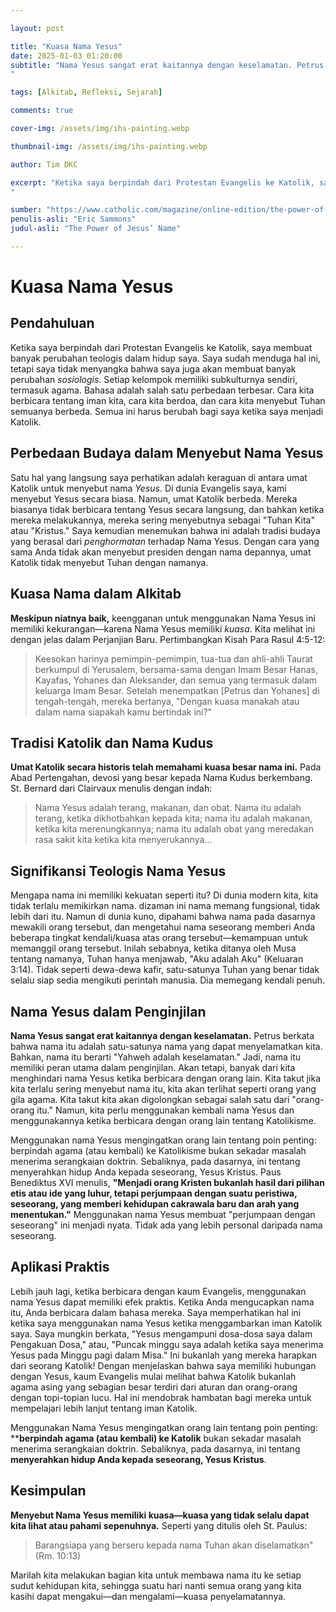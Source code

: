 ```yaml
---

layout: post

title: "Kuasa Nama Yesus"
date: 2025-01-03 01:20:00
subtitle: "Nama Yesus sangat erat kaitannya dengan keselamatan. Petrus berkata bahwa nama itu adalah satu-satunya nama yang dapat menyelamatkan kita. Bahkan, Nama Yesus berarti ❝Yahweh adalah keselamatan.❞ Jadi, Nama Yesus memiliki peran utama dalam penginjilan.
"

tags: [Alkitab, Refleksi, Sejarah]

comments: true

cover-img: /assets/img/ihs-painting.webp

thumbnail-img: /assets/img/ihs-painting.webp

author: Tim DKC

excerpt: "Ketika saya berpindah dari Protestan Evangelis ke Katolik, saya membuat banyak perubahan teologis dalam hidup saya. Saya sudah menduga hal ini, tetapi saya tidak menyangka bahwa saya juga akan membuat banyak perubahan sosiologis. Setiap kelompok memiliki subkulturnya sendiri, termasuk agama. Bahasa adalah salah satu perbedaan terbesar. Cara kita berbicara tentang iman kita, cara kita berdoa, dan cara kita menyebut Tuhan semuanya berbeda. Semua ini harus berubah bagi saya ketika saya menjadi Katolik.
"

sumber: "https://www.catholic.com/magazine/online-edition/the-power-of-jesus-name/"
penulis-asli: "Eric Sammons"
judul-asli: "The Power of Jesus’ Name"

---
```


# Kuasa Nama Yesus

## Pendahuluan

Ketika saya berpindah dari Protestan Evangelis ke Katolik, saya membuat banyak perubahan teologis dalam hidup saya. Saya sudah menduga hal ini, tetapi saya tidak menyangka bahwa saya juga akan membuat banyak perubahan *sosiologis*. Setiap kelompok memiliki subkulturnya sendiri, termasuk agama. Bahasa adalah salah satu perbedaan terbesar. Cara kita berbicara tentang iman kita, cara kita berdoa, dan cara kita menyebut Tuhan semuanya berbeda. Semua ini harus berubah bagi saya ketika saya menjadi Katolik.

## Perbedaan Budaya dalam Menyebut Nama Yesus

Satu hal yang langsung saya perhatikan adalah keraguan di antara umat Katolik untuk menyebut nama *Yesus*. Di dunia Evangelis saya, kami menyebut Yesus secara biasa. Namun, umat Katolik berbeda. Mereka biasanya tidak berbicara tentang Yesus secara langsung, dan bahkan ketika mereka melakukannya, mereka sering menyebutnya sebagai "Tuhan Kita" atau "Kristus." Saya kemudian menemukan bahwa ini adalah tradisi budaya yang berasal dari *penghormatan* terhadap Nama Yesus. Dengan cara yang sama Anda tidak akan menyebut presiden dengan nama depannya, umat Katolik tidak menyebut Tuhan dengan namanya.

## Kuasa Nama dalam Alkitab

**Meskipun niatnya baik,** keengganan untuk menggunakan Nama Yesus ini memiliki kekurangan—karena Nama Yesus memiliki *kuasa*. Kita melihat ini dengan jelas dalam Perjanjian Baru. Pertimbangkan Kisah Para Rasul 4:5-12:

> Keesokan harinya pemimpin-pemimpin, tua-tua dan ahli-ahli Taurat berkumpul di Yerusalem, bersama-sama dengan Imam Besar Hanas, Kayafas, Yohanes dan Aleksander, dan semua yang termasuk dalam keluarga Imam Besar. Setelah menempatkan [Petrus dan Yohanes] di tengah-tengah, mereka bertanya, "Dengan kuasa manakah atau dalam nama siapakah kamu bertindak ini?"

## Tradisi Katolik dan Nama Kudus

**Umat Katolik secara historis telah memahami kuasa besar nama ini.** Pada Abad Pertengahan, devosi yang besar kepada Nama Kudus berkembang. St. Bernard dari Clairvaux menulis dengan indah:

> Nama Yesus adalah terang, makanan, dan obat. Nama itu adalah terang, ketika dikhotbahkan kepada kita; nama itu adalah makanan, ketika kita merenungkannya; nama itu adalah obat yang meredakan rasa sakit kita ketika kita menyerukannya...

## Signifikansi Teologis Nama Yesus

Mengapa nama ini memiliki kekuatan seperti itu? Di dunia modern kita, kita tidak terlalu memikirkan nama. dizaman ini nama memang fungsional, tidak lebih dari itu. Namun di dunia kuno, dipahami bahwa nama pada dasarnya mewakili orang tersebut, dan mengetahui nama seseorang memberi Anda beberapa tingkat kendali/kuasa atas orang tersebut—kemampuan untuk memanggil orang tersebut. Inilah sebabnya, ketika ditanya oleh Musa tentang namanya, Tuhan hanya menjawab, "Aku adalah Aku" (Keluaran 3:14). Tidak seperti dewa-dewa kafir, satu-satunya Tuhan yang benar tidak selalu siap sedia mengikuti perintah manusia. Dia memegang kendali penuh.

## Nama Yesus dalam Penginjilan

**Nama Yesus sangat erat kaitannya dengan keselamatan.** Petrus berkata bahwa nama itu adalah satu-satunya nama yang dapat menyelamatkan kita. Bahkan, nama itu berarti "Yahweh adalah keselamatan." Jadi, nama itu memiliki peran utama dalam penginjilan. Akan tetapi, banyak dari kita menghindari nama Yesus ketika berbicara dengan orang lain. Kita takut jika kita terlalu sering menyebut nama itu, kita akan terlihat seperti orang yang gila agama. Kita takut kita akan digolongkan sebagai salah satu dari "orang-orang itu." Namun, kita perlu menggunakan kembali nama Yesus dan menggunakannya ketika berbicara dengan orang lain tentang Katolikisme.

Menggunakan nama Yesus mengingatkan orang lain tentang poin penting: berpindah agama (atau kembali) ke Katolikisme bukan sekadar masalah menerima serangkaian doktrin. Sebaliknya, pada dasarnya, ini tentang menyerahkan hidup Anda kepada seseorang, Yesus Kristus. Paus Benediktus XVI menulis, **"Menjadi orang Kristen bukanlah hasil dari pilihan etis atau ide yang luhur, tetapi perjumpaan dengan suatu peristiwa, seseorang, yang memberi kehidupan cakrawala baru dan arah yang menentukan."** Menggunakan nama Yesus membuat "perjumpaan dengan seseorang" ini menjadi nyata. Tidak ada yang lebih personal daripada nama seseorang.

## Aplikasi Praktis

Lebih jauh lagi, ketika berbicara dengan kaum Evangelis, menggunakan nama Yesus dapat memiliki efek praktis. Ketika Anda mengucapkan nama itu, Anda berbicara dalam bahasa mereka. Saya memperhatikan hal ini ketika saya menggunakan nama Yesus ketika menggambarkan iman Katolik saya. Saya mungkin berkata, "Yesus mengampuni dosa-dosa saya dalam Pengakuan Dosa," atau, "Puncak minggu saya adalah ketika saya menerima Yesus pada Minggu pagi dalam Misa." Ini bukanlah yang mereka harapkan dari seorang Katolik! Dengan menjelaskan bahwa saya memiliki hubungan dengan Yesus, kaum Evangelis mulai melihat bahwa Katolik bukanlah agama asing yang sebagian besar terdiri dari aturan dan orang-orang dengan topi-topian lucu. Hal ini mendobrak hambatan bagi mereka untuk mempelajari lebih lanjut tentang iman Katolik.

Menggunakan Nama Yesus mengingatkan orang lain tentang poin penting: ****berpindah agama (atau kembali) ke Katolik** bukan sekadar masalah menerima serangkaian doktrin. Sebaliknya, pada dasarnya, ini tentang **menyerahkan hidup Anda kepada seseorang, Yesus Kristus**.

## Kesimpulan

**Menyebut Nama Yesus memiliki kuasa—kuasa yang tidak selalu dapat kita lihat atau pahami sepenuhnya.** Seperti yang ditulis oleh St. Paulus:

> Barangsiapa yang berseru kepada nama Tuhan akan diselamatkan" (Rm. 10:13)

Marilah kita melakukan bagian kita untuk membawa nama itu ke setiap sudut kehidupan kita, sehingga suatu hari nanti semua orang yang kita kasihi dapat mengakui—dan mengalami—kuasa penyelamatannya.